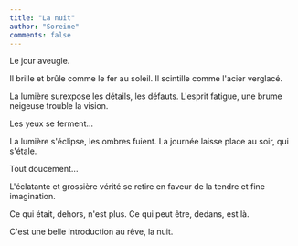 ```yaml
---
title: "La nuit"
author: "Soreine"
comments: false
---
```


Le jour aveugle.

Il brille et brûle comme le fer au soleil. Il scintille comme l'acier verglacé.

La lumière surexpose les détails, les défauts. L'esprit fatigue, une brume neigeuse trouble la vision.

Les yeux se ferment...

La lumière s'éclipse, les ombres fuient. La journée laisse place au soir, qui s'étale.

Tout doucement...

L'éclatante et grossière vérité se retire en faveur de la tendre et fine imagination.

Ce qui était, dehors, n'est plus. Ce qui peut être, dedans, est là.

C'est une belle introduction au rêve, la nuit.
